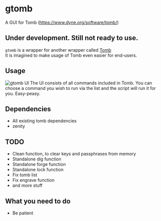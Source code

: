 # gtomb
A GUI for Tomb (https://www.dyne.org/software/tomb/)

## Under development. Still not ready to use.

`gtomb` is a wrapper for another wrapper called [Tomb](https://github.com/dyne/Tomb)  
It is imagined to make usage of Tomb even easier for end-users.

## Usage
![gtomb UI](https://github.com/parazyd/gtomb/raw/master/screenshot.png "gtomb UI")
The UI consists of all commands included in Tomb. You can choose a command you wish to run via the
list and the script will run it for you. Easy-peasy.

## Dependencies
* All existing tomb dependencies
* zenity

## TODO
* Clean function, to clear keys and passphrases from memory
* Standalone dig function
* Standalone forge function
* Standalone lock function
* Fix tomb list
* Fix engrave function
* and more stuff 

## What you need to do
* Be patient
